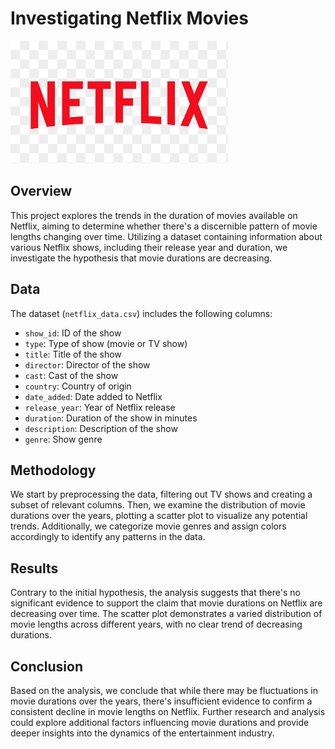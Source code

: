 # Investigating Netflix Movies

![Netflix Logo](netflix_logo.png)

## Overview
This project explores the trends in the duration of movies available on Netflix, aiming to determine whether there's a discernible pattern of movie lengths changing over time. Utilizing a dataset containing information about various Netflix shows, including their release year and duration, we investigate the hypothesis that movie durations are decreasing.

## Data
The dataset (`netflix_data.csv`) includes the following columns:
- `show_id`: ID of the show
- `type`: Type of show (movie or TV show)
- `title`: Title of the show
- `director`: Director of the show
- `cast`: Cast of the show
- `country`: Country of origin
- `date_added`: Date added to Netflix
- `release_year`: Year of Netflix release
- `duration`: Duration of the show in minutes
- `description`: Description of the show
- `genre`: Show genre

## Methodology
We start by preprocessing the data, filtering out TV shows and creating a subset of relevant columns. Then, we examine the distribution of movie durations over the years, plotting a scatter plot to visualize any potential trends. Additionally, we categorize movie genres and assign colors accordingly to identify any patterns in the data.

## Results
Contrary to the initial hypothesis, the analysis suggests that there's no significant evidence to support the claim that movie durations on Netflix are decreasing over time. The scatter plot demonstrates a varied distribution of movie lengths across different years, with no clear trend of decreasing durations.

## Conclusion
Based on the analysis, we conclude that while there may be fluctuations in movie durations over the years, there's insufficient evidence to confirm a consistent decline in movie lengths on Netflix. Further research and analysis could explore additional factors influencing movie durations and provide deeper insights into the dynamics of the entertainment industry.
